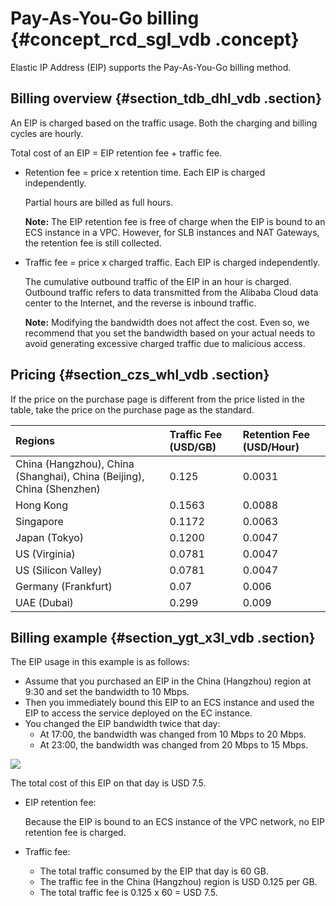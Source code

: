 # Pay-As-You-Go billing {#concept_rcd_sgl_vdb .concept}

Elastic IP Address \(EIP\) supports the Pay-As-You-Go billing method.

## Billing overview {#section_tdb_dhl_vdb .section}

An EIP is charged based on the traffic usage. Both the charging and billing cycles are hourly.

Total cost of an EIP = EIP retention fee + traffic fee.

-   Retention fee = price x retention time. Each EIP is charged independently.

    Partial hours are billed as full hours.

    **Note:** The EIP retention fee is free of charge when the EIP is bound to an ECS instance in a VPC. However, for SLB instances and NAT Gateways, the retention fee is still collected.

-   Traffic fee = price x charged traffic. Each EIP is charged independently.

    The cumulative outbound traffic of the EIP in an hour is charged. Outbound traffic refers to data transmitted from the Alibaba Cloud data center to the Internet, and the reverse is inbound traffic.

    **Note:** Modifying the bandwidth does not affect the cost. Even so, we recommend that you set the bandwidth based on your actual needs to avoid generating excessive charged traffic due to malicious access.


## Pricing {#section_czs_whl_vdb .section}

If the price on the purchase page is different from the price listed in the table, take the price on the purchase page as the standard.

|Regions|Traffic Fee \(USD/GB\)|Retention Fee \(USD/Hour\)|
|:------|:---------------------|:-------------------------|
|China \(Hangzhou\), China \(Shanghai\), China \(Beijing\), China \(Shenzhen\)|0.125|0.0031|
|Hong Kong|0.1563|0.0088|
|Singapore|0.1172|0.0063|
|Japan \(Tokyo\)|0.1200|0.0047|
|US \(Virginia\)|0.0781|0.0047|
|US \(Silicon Valley\)|0.0781|0.0047|
|Germany \(Frankfurt\)|0.07|0.006|
|UAE \(Dubai\)|0.299|0.009|

## Billing example {#section_ygt_x3l_vdb .section}

The EIP usage in this example is as follows:

-   Assume that you purchased an EIP in the China \(Hangzhou\) region at 9:30 and set the bandwidth to 10 Mbps.
-   Then you immediately bound this EIP to an ECS instance and used the EIP to access the service deployed on the EC instance.
-   You changed the EIP bandwidth twice that day:
    -   At 17:00, the bandwidth was changed from 10 Mbps to 20 Mbps.
    -   At 23:00, the bandwidth was changed from 20 Mbps to 15 Mbps.

![](http://static-aliyun-doc.oss-cn-hangzhou.aliyuncs.com/assets/img/12818/15383009396215_en-US.png)

The total cost of this EIP on that day is USD 7.5.

-   EIP retention fee:

    Because the EIP is bound to an ECS instance of the VPC network, no EIP retention fee is charged.

-   Traffic fee:
    -   The total traffic consumed by the EIP that day is 60 GB.
    -   The traffic fee in the China \(Hangzhou\) region is USD 0.125 per GB.
    -   The total traffic fee is 0.125 x 60 = USD 7.5. 

